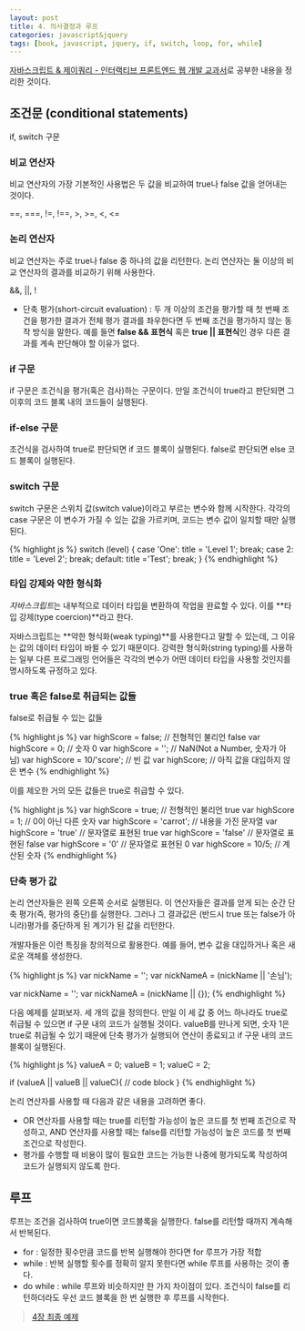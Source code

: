 ```yaml
---
layout: post
title: 4. 의사결정과 루프
categories: javascript&jquery
tags: [book, javascript, jquery, if, switch, loop, for, while]
---
```

<div class="message"><a href="http://www.aladin.co.kr/shop/wproduct.aspx?ItemId=55027282">
자바스크립트 & 제이쿼리 - 인터랙티브 프론트엔드 웹 개발 교과서</a>로 공부한 내용을 정리한 것이다.</div>

## 조건문 (conditional statements)
if, switch 구문

### 비교 연산자
비교 연산자의 가장 기본적인 사용법은 두 값을 비교하여 true나 false 값을 얻어내는 것이다.

==, ===, !=, !==, >, >=, <, <=

### 논리 연산자
비교 연산자는 주로 true나 false 중 하나의 값을 리턴한다. 논리 연산자는 둘 이상의 비교 연산자의 결과를 비교하기 위해 사용한다.

&&, &#124;&#124;, !


- 단축 평가(short-circuit evaluation) : 두 개 이상의 조건을 평가할 때 첫 번째 조건을 평가한 결과가 전체 평가 결과를 좌우한다면 두 번째 조건을 평가하지 않는 동작 방식을 말한다. 예를 들면 **false && 표현식** 혹은 **true &#124;&#124; 표현식**인 경우 다른 결과를 계속 판단해야 할 이유가 없다.

### if 구문
if 구문은 조건식을 평가(혹은 검사)하는 구문이다. 만일 조건식이 true라고 판단되면 그 이후의 코드 블록 내의 코드들이 실행된다.

### if-else 구문
조건식을 검사하여 true로 판단되면 if 코드 블록이 실행된다. false로 판단되면 else 코드 블록이 실행된다.

### switch 구문
switch 구문은 스위치 값(switch value)이라고 부르는 변수와 함께 시작한다. 각각의 case 구문은 이 변수가 가질 수 있는 값을 가르키며, 코드는 변수 값이 일치할 때만 실행된다.

{% highlight js %}
switch (level) {
  case 'One':
    title = 'Level 1';
    break;
  case 2:
    title = 'Level 2';
    break;
  default:
    title ='Test';
    break;
}
{% endhighlight %}

### 타입 강제와 약한 형식화
*자바스크립트*는 내부적으로 데이터 타입을 변환하여 작업을 완료할 수 있다. 이를 **타입 강제(type coercion)**라고 한다.

자바스크립트는 **약한 형식화(weak typing)**를 사용한다고 말할 수 있는데, 그 이유는 값의 데이터 타입이 바뀔 수 있기 때문이다. 강력한 형식화(string typing)를 사용하는 일부 다른 프로그래밍 언어들은 각각의 변수가 어떤 데이터 타입을 사용할 것인지를 명시하도록 규정하고 있다.

### true 혹은 false로 취급되는 값들
false로 취급될 수 있는 값들

{% highlight js %}
var highScore = false;      // 전형적인 불리언 false
var highScore = 0;          // 숫자 0
var highScore = '';         // NaN(Not a Number, 숫자가 아님)
var highScore = 10/'score'; // 빈 값
var highScore;              // 아직 값을 대입하지 않은 변수
{% endhighlight %}

이를 제오한 거의 모든 값들은 true로 취급할 수 있다.

{% highlight js %}
var highScore = true;       // 전형적인 불리언 true
var highScore = 1;          // 0이 아닌 다른 숫자
var highScore = 'carrot';   // 내용을 가진 문자열
var highScore = 'true'      // 문자열로 표현된 true
var highScore = 'false'     // 문자열로 표현된 false
var highScore = '0'         // 문자열로 표현된 0
var highScore = 10/5;       // 계산된 숫자
{% endhighlight %}

### 단축 평가 값
논리 연산자들은 왼쪽 오른쪽 순서로 실행된다. 이 연산자들은 결과를 얻게 되는 순간 단축 평가(즉, 평가의 중단)를 실행한다. 그러나 그 결과값은 (반드시 true 또는 false가 아니라)평가를 중단하게 된 계기가 된 값을 리턴한다.

개발자들은 이런 특징을 창의적으로 활용한다. 예를 들어, 변수 값을 대입하거나 혹은 새로운 객체를 생성한다.

{% highlight js %}
var nickName = '';
var nickNameA = (nickName || '손님');

var nickName = '';
var nickNameA = (nickName || {});
{% endhighlight %}

다음 예제를 살펴보자. 세 개의 값을 정의한다. 만일 이 세 값 중 어느 하나라도 true로 취급될 수 있으면 if 구문 내의 코드가 실행될 것이다. valueB를 만나게 되면, 숫자 1은 true로 취급될 수 있기 때문에 단축 평가가 실행되어 연산이 종료되고 if 구문 내의 코드 블록이 실행된다.

{% highlight js %}
valueA = 0;
valueB = 1;
valueC = 2;

if (valueA || valueB || valueC){
  // code block
}
{% endhighlight %}

논리 연산자를 사용할 때 다음과 같은 내용을 고려하면 좋다.

- OR 연산자를 사용할 때는 true를 리턴할 가능성이 높은 코드를 첫 번째 조건으로 작성하고, AND 연산자를 사용할 때는 false를 리턴할 가능성이 높은 코드를 첫 번째 조건으로 작성한다.
- 평가를 수행할 때 비용이 많이 필요한 코드는 가능한 나중에 평가되도록 작성하여 코드가 실행되지 않도록 한다.


## 루프
루프는 조건을 검사하여 true이면 코드블록을 실행한다. false를 리턴할 때까지 계속해서 반복된다.

- for : 일정한 횟수만큼 코드를 반복 실행해야 한다면 for 루프가 가장 적합
- while : 반복 실행할 횟수를 정확히 알지 못한다면 while 루프를 사용하는 것이 좋다.
- do while : while 루프와 비슷하지만 한 가지 차이점이 있다. 조건식이 false를 리턴하더라도 우선 코드 블록을 한 번 실행한 후 루프를 시작한다.

> [4장 최종 예제](soon)